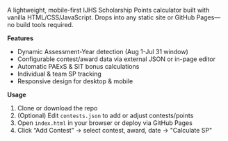 A lightweight, mobile-first IJHS Scholarship Points calculator built with vanilla HTML/CSS/JavaScript. Drops into any static site or GitHub Pages—no build tools required.

**Features**

- Dynamic Assessment-Year detection (Aug 1-Jul 31 window)
- Configurable contest/award data via external JSON or in-page editor
- Automatic PAExS & SIT bonus calculations
- Individual & team SP tracking
- Responsive design for desktop & mobile

**Usage**

1. Clone or download the repo
2. (Optional) Edit `contests.json` to add or adjust contests/points
3. Open `index.html` in your browser or deploy via GitHub Pages
4. Click “Add Contest” → select contest, award, date → "Calculate SP"
